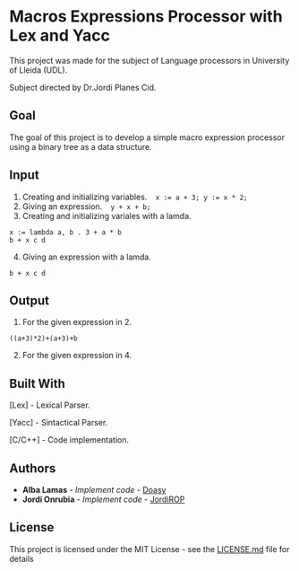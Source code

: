 # Macros Expressions Processor with Lex and Yacc
This project was made for the subject of Language processors in University of Lleida (UDL).

Subject directed by Dr.Jordi Planes Cid.

## Goal
The goal of this project is to develop a simple macro expression processor using a binary tree as a data structure.

## Input
1. Creating and initializing variables.
  ```
  x := a + 3;
  y := x * 2;
  ```
2. Giving an expression.
  ```
   y + x + b;
  ```
3. Creating and initializing variales with a lamda.
  ```
  x := lambda a, b . 3 + a * b
  b + x c d
  ```
4. Giving an expression with a lamda.
  ```
  b + x c d
  ```
## Output
1. For the given expression in 2.
  ```
  ((a+3)*2)+(a+3)+b
  ```
2. For the given expression in 4.

## Built With
[Lex] - Lexical Parser.

[Yacc] - Sintactical Parser.

[C/C++] - Code implementation.

## Authors

* **Alba Lamas** - *Implement code* - [Doasy](https://github.com/Doasy)
* **Jordi Onrubia** - *Implement code* - [JordiROP](https://github.com/JordiROP)

## License

This project is licensed under the MIT License - see the [LICENSE.md](LICENSE.md) file for details
